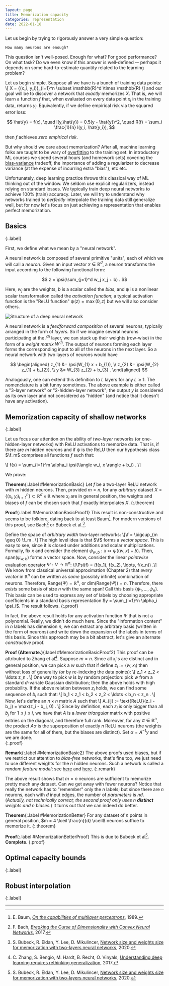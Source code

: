```yaml
---
layout: page
title: Memorization capacity
categories: representation
date: 2022-01-18
---
```


Let us begin by trying to rigorously answer a very simple question:

~~~
How many neurons are enough?
~~~

This question isn't well-posed. Enough for what? For good performance? On what task? Do we even know if this answer is well-defined -- perhaps it depends on some hard-to-estimate quantity related to the learning problem?

Let us begin simple. Suppose all we have is a bunch of training data points:
\\[ X = \{(x_i, y_i)\}_{i=1}^n \subset \mathbb{R}^d \times \mathbb{R} \\]
and our goal will be to discover a network that *exactly* memorizes $X$. That is, we will learn a function $f$ that, when evaluated on every data point $x_i$ in the training data, returns $y_i$. Equivalently, if we define empirical risk via the squared error loss:

$$
\hat{y} = f(x), \quad l(y,\hat{y}) = 0.5(y - \hat{y})^2, \quad R(f) = \sum_i \frac{1}{n} l(y_i, \hat{y_i}),
$$

then $f$ achieves *zero empirical risk*.

But why should we care about memorization? After all, machine learning folks are taught to be wary of [overfitting](https://en.wikipedia.org/wiki/Overfitting) to the training set. In introductory ML courses we spend several hours (and homework sets) covering the [bias-variance](https://en.wikipedia.org/wiki/Bias%E2%80%93variance_tradeoff) tradeoff, the importance of adding a regularizer to decrease variance (at the expense of incurring extra "bias"), etc etc.

Unfortunately, deep learning practice throws this classical way of ML thinking out of the window. We seldom use explicit regularizers, instead relying on standard losses. We typically train deep neural networks to achieve 100\% (train) accuracy. Later, we will try to understand why networks trained to *perfectly* interpolate the training data still generalize well, but for now let's focus on just achieving a representation that enables perfect memorization.

## Basics
{:.label}

First, we define what we mean by a "neural network".

A neural network is composed of several primitive "units", each of which we will call a *neuron*. Given an input vector $x \in \mathbb{R}^d$, a neuron transforms the input according to the following functional form:

$$
z = \psi(\sum_{j=1}^d w_j x_j + b) .
$$

Here, $w_j$ are the weights, $b$ is a scalar called the *bias*, and $\psi$ is a nonlinear scalar transformation called the *activation function*; a typical activation function is the "ReLU function" $\psi(z) = \max(0,z)$ but we will also consider others.

![Structure of a deep neural network](/fodl/assets/nn.png)

A neural network is a *feedforward composition* of several neurons, typically arranged in the form of *layers*. So if we imagine several neurons participating at the $l^{\text{th}}$ layer, we can stack up their weights (row-wise) in the form of a *weight matrix* $W^{(l)}$. The output of neurons forming each layer forms the corresponding input to all of the neurons in the next layer. So a neural network with two layers of neurons would have

$$
\begin{aligned}
z_{1} &= \psi(W_{1} x + b_{1}), \\
z_{2} &= \psi(W_{2} z_{1} + b_{2}), \\
y &= W_{3} z_{2} + b_{3} .
\end{aligned}
$$

Analogously, one can extend this definition to $L$ layers for any $L \geq 1$. The nomenclature is a bit funny sometimes. The above example is either called a "3-layer network" or "2-hidden-layer network"; the output $y$ is considered as its own layer and not considered as "hidden" (and notice that it doesn't have any activation).

## Memorization capacity of shallow networks
{:.label}

<script>
macros["\\f"] = "\\mathscr{F}"
</script>

Let us focus our attention on the ability of *two-layer* networks (or one-hidden-layer networks) with ReLU activations to memorize data. That is, if there are $m$ hidden neurons and if $\psi$ is the ReLU then our hypothesis class $\f_m$ comprises all functions $f$ such that:

\\[ f(x) = \sum_{i=1}^m \alpha_i \psi(\langle w_i, x \rangle + b_i) . \\]

We prove:

**Theorem**{:.label #MemorizationBasic}
  Let $f$ be a two-layer ReLU network with $m$ hidden neurons. Then, provided $m = n$, for any _arbitrary_ dataset $X = \{(x_i, y_i)_{i=1}^n\} \subset \mathbb{R}^d \times \mathbb{R}$ where $x_i$ are in general position, the weights and biases of $f$ can be chosen such that $f$ exactly interpolates $X$.
{:.theorem}

**Proof**{:.label #MemorizationBasicProof1}
  This result is non-constructive and seems to be folklore, dating back to at least Baum[^baum]. For modern versions of this proof, see Bach[^bach] or Bubeck et al.[^bubeck1].

  Define the space of *arbitrary width* two-layer networks:
  \\[\f = \bigcup_{m \geq 0} \f_m . \\]
  The high level idea is that $\f$ forms a *vector space*. This is easy to see, since it is closed under additions and scalar multiplications. Formally, fix $x$ and consider the element $\psi_{w,b}: x \mapsto \psi(\langle w, x \rangle + b)$. Then, $\text{span}(\psi_{w,b})$ forms a vector space.  Now, consider the linear *pointwise* evaluation operator $\Psi : V \rightarrow \mathbb{R}^n$:
  \\[\Psi(f) = (f(x_1), f(x_2), \ldots, f(x_n)) .\\]
  We know from classical universal approximation (Chapter 2) that *every vector* in $\mathbb{R}^n$ can be written as *some* (possibly infinite)  combination of neurons. Therefore, $\text{Range}(\Psi) = \mathbb{R}^n$, or $\text{dim(Range}(\Psi)) = n$. Therefore, there *exists* some basis of size $n$ with the same span! Call this basis $\{\psi_1, \ldots,\psi_n\}$. This basis can be used to express any set of labels by choosing appropriate coefficients in a standard basis representation $y = \sum_{i=1}^n \alpha_i \psi_i$.
  The result follows.
{:.proof}

In fact, the above result holds for any activation function $\Psi$ that is not a polynomial. Really, we didn't do much here. Since the "information content" in $n$ labels has dimension $n$, we can extract any arbitrary basis (written in the form of neurons) and write down the expansion of the labels in terms of this basis. Since this approach may be a bit abstract, let's give an alternate *constructive* proof.

**Proof (Alternate.)**{:label #MemorizationBasicProof2}
  This proof can be attributed to Zhang et al[^zhang]. Suppose $m = n.$ Since all $x_i$'s are distinct and in general position, we can pick a $w$ such that if define $z_i := \langle w, x_i \rangle$ then without loss of generality (or by re-indexing the data points):
  \\[ z_1 < z_2 < \ldots z_n . \\]
  One way to pick $w$ is by random projection: pick $w$ from a standard $d$-variate Gaussian distribution; then the above holds with high probability. If the above relation between $z_i$ holds, we can find some sequence of $b_i$ such that:
  \\[ b_1 < z_1 < b_2 < z_2 < \ldots < b_n < z_n . \\]
  Now, let's define an $n \times n$ matrix $A$ such that
  \\[ A_{ij} := \text{ReLU}(z_i - b_j) = \max(z_i - b_j, 0) . \\]
  Since by definition, each $z_i$ is only bigger than all $b_j$ for $1 \leq j \leq i$, we have that $A$ is a *lower triangular* matrix with positive entries on the diagonal, and therefore full rank. Moreover, for any $\alpha \in \mathbb{R}^n$, the product $A \alpha$ is the superposition of exactly $n$ ReLU neurons (the weights are the same for all of them, but the biases are distinct). Set $\alpha = A^{-1} y$ and we are done.  
{:.proof}

**Remark**{:.label #MemorizationBasic2}
The above proofs used biases, but if we restrict our attention to *bias-free* networks, that's fine too, we just need to use different weights for the $n$ hidden neurons. Such a network is called a *random feature model*; see [here](https://people.eecs.berkeley.edu/~brecht/papers/07.rah.rec.nips.pdf) and [here](https://arxiv.org/abs/1810.04374).
{:.remark}

The above result shows that $m = n$ neurons are sufficient to memorize pretty much any dataset. Can we get away with fewer neurons? Notice that really the network has to "remember" only the $n$ labels; but since there are $n$ neurons, each with $d$ input edges, the number of *parameters* is $nd$.  (*Actually, not technically correct; the second proof only uses $n$ **distinct** weights and $n$ biases.*) It turns out that we can indeed do better.

**Theorem**{:.label #MemorizationBetter}
  For any dataset of $n$ points in general position, $m = 4 \lceil \frac{n}{d} \rceil$ neurons suffice to memorize it.
{:.theorem}

**Proof**{:.label #MemorizationBetterProof}
  This is due to Bubeck et al[^bubeck1]. **Complete**.
{.proof}


## Optimal capacity bounds
{:.label}

## Robust interpolation
{:.label}


---

[^baum]:
    E. Baum, [*On the capabilities of multilayer perceptrons*](https://www.sciencedirect.com/science/article/pii/0885064X88900209), 1989.

[^bach]:
    F. Bach, [*Breaking the Curse of Dimensionality with Convex Neural Networks*](https://jmlr.org/papers/v18/14-546.html), 2017.

[^bubeck1]:
    S. Bubeck, R. Eldan, Y. Lee, D. Mikulincer, [Network size and weights size for memorization with two-layers neural networks](https://arxiv.org/abs/2006.02855), 2020.

[^zhang]:
    C. Zhang, S. Bengio, M. Hardt, B. Recht, O. Vinyals, [Understanding deep learning requires rethinking generalization](https://arxiv.org/abs/1611.03530), 2017.
